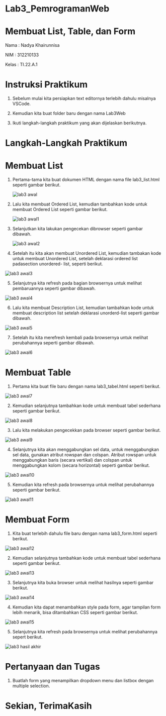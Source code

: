 # Lab3_PemrogramanWeb

# Membuat List, Table, dan Form

Nama    : Nadya Khairunnisa

NIM      : 312210133

Kelas    : TI.22.A.1

# Instruksi Praktikum

1. Sebelum mulai kita persiapkan text editornya terlebih dahulu misalnya VSCode.
   
2. Kemudian kita buat folder baru dengan nama Lab3Web
   
3. Ikuti langkah-langkah praktikum yang akan dijelaskan berikutnya.

# Langkah-Langkah Praktikum

# Membuat List

1. Pertama-tama kita buat dokumen HTML dengan nama file lab3_list.html seperti 
gambar berikut.

   ![lab3 awal](https://github.com/nadyakhorun/Lab3_PemrogramanWeb/assets/115801823/aac51330-57ac-4d35-808a-e546988eb8cc)

2. Lalu kita membuat Ordered List, kemudian tambahkan kode untuk membuat Ordered 
List seperti gambar berikut.

   ![lab3 awal1](https://github.com/nadyakhorun/Lab3_PemrogramanWeb/assets/115801823/cadbb9ad-1175-46d1-b8ed-238793c254ae)

3. Selanjutkan kita lakukan pengecekan dibrowser seperti gambar dibawah.

   ![lab3 awal2](https://github.com/nadyakhorun/Lab3_PemrogramanWeb/assets/115801823/d32ed065-77f5-406a-b1ec-b2edcb4fefaf)

4. Setelah itu kita akan membuat Unordered List, kemudian tambakan kode untuk 
membuat Unordered List, setelah deklarasi ordered list padasection unordered- 
list, seperti berikut.

![lab3 awal3](https://github.com/nadyakhorun/Lab3_PemrogramanWeb/assets/115801823/e6a38f62-4659-4645-8daf-e6f90252d51a)

5. Selanjutnya kita refresh pada bagian browsernya untuk melihat pembaruannya seperti gambar dibawah.

![lab3 awal4](https://github.com/nadyakhorun/Lab3_PemrogramanWeb/assets/115801823/5ff5014a-7096-4c29-85b5-41ca2a1bf201)

6. Lalu kita membuat Description List, kemudian tambahkan kode untuk membuat 
description list setelah deklarasi unorderd-list seperti gambar dibawah.

![lab3 awal5](https://github.com/nadyakhorun/Lab3_PemrogramanWeb/assets/115801823/329023c4-7d13-45b8-83d7-fd14c920f905)

7. Setelah itu kita merefresh kembali pada browsernya untuk melihat perubahannya 
seperti gambar dibawah.

![lab3 awal6](https://github.com/nadyakhorun/Lab3_PemrogramanWeb/assets/115801823/7c22a842-ba7f-4895-870f-33b863d1ab8b)

# Membuat Table

1. Pertama kita buat file baru dengan nama lab3_tabel.html seperti berikut.

![lab3 awal7](https://github.com/nadyakhorun/Lab3_PemrogramanWeb/assets/115801823/92923e5b-be60-4f04-9566-606780247bfe)

2. Kemudian selanjutnya tambahkan kode untuk membuat tabel sederhana seperti gambar berikut.

![lab3 awal8](https://github.com/nadyakhorun/Lab3_PemrogramanWeb/assets/115801823/210412e8-ff48-4310-b79a-7467e4b8e81f)

3. Lalu kita melakukan pengecekkan pada browser seperti gambar berikut.

![lab3 awal9](https://github.com/nadyakhorun/Lab3_PemrogramanWeb/assets/115801823/274f6b82-5b45-433a-897d-6909193d6a39)

4. Selanjutnya kita akan menggabungkan sel data, untuk menggabungkan sel data, 
gunakan atribut rowspan dan colspan. Atribut rowspan untuk menggabungkan baris 
(secara vertikal) dan colspan untuk menggabungkan kolom (secara horizontal) 
seperti gambar berikut.

![lab3 awal10](https://github.com/nadyakhorun/Lab3_PemrogramanWeb/assets/115801823/ad87cdd2-b58c-43e2-be0f-b48970cbde72)

5. Kemudian kita refresh pada browsernya untuk melihat perubahannya seperti gambar berikut.

![lab3 awal11](https://github.com/nadyakhorun/Lab3_PemrogramanWeb/assets/115801823/68d8af79-1b65-4ec9-a56c-cf95e9237b31)

# Membuat Form

1. Kita buat terlebih dahulu file baru dengan nama lab3_form.html seperti berikut.

![lab3 awal12](https://github.com/nadyakhorun/Lab3_PemrogramanWeb/assets/115801823/2104a0e9-a188-430a-89d6-54f04d06836f)

2. Kemudian selanjutnya tambahkan kode untuk membuat tabel sederhana seperti 
gambar berikut.

![lab3 awal13](https://github.com/nadyakhorun/Lab3_PemrogramanWeb/assets/115801823/ce613d2d-61dc-4019-bd29-bcf6150d1cb2)

3. Selanjutnya kita buka browser untuk melihat hasilnya seperti gambar berikut.

![lab3 awal14](https://github.com/nadyakhorun/Lab3_PemrogramanWeb/assets/115801823/2336ed53-0d28-41ea-b9db-c3876b758e49)

4. Kemudian kita dapat menambahkan style pada form, agar tampilan form lebih 
menarik, bisa ditambahkan CSS seperti gambar berikut.

![lab3 awal15](https://github.com/nadyakhorun/Lab3_PemrogramanWeb/assets/115801823/03e95330-b42f-453c-bd86-2e23f706035c)

5. Selanjutnya kita refresh pada browsernya untuk melihat perubahannya sepert berikut.

![lab3 hasil akhir](https://github.com/nadyakhorun/Lab3_PemrogramanWeb/assets/115801823/6a0dee20-824a-4ca0-a61c-48485f50ad89)

# Pertanyaan dan Tugas

1. Buatlah form yang menampilkan dropdown menu dan listbox dengan multiple selection.

# Sekian, TerimaKasih
